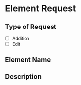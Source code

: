 # Element Request

## Type of Request

- [ ] Addition
- [ ] Edit

## Element Name

<!-- Please provide the name of the element you plan to add or edit. -->

## Description

<!-- Provide a brief description of the addition or edit. -->
